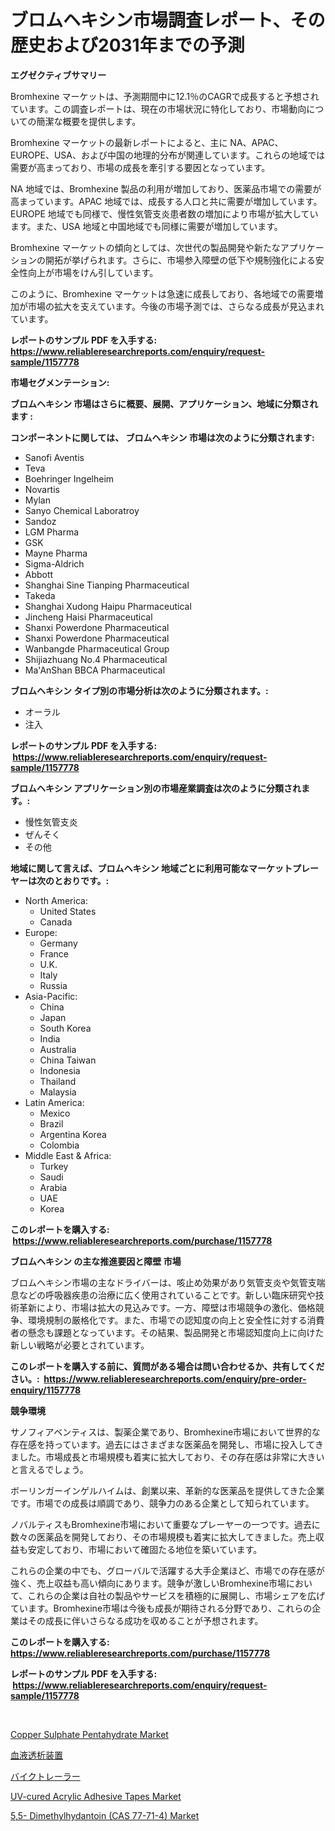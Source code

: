 <p><h1>ブロムヘキシン市場調査レポート、その歴史および2031年までの予測</h1></p><p><strong>エグゼクティブサマリー</strong></p>
<p><p>Bromhexine マーケットは、予測期間中に12.1％のCAGRで成長すると予想されています。この調査レポートは、現在の市場状況に特化しており、市場動向についての簡潔な概要を提供します。</p><p>Bromhexine マーケットの最新レポートによると、主に NA、APAC、EUROPE、USA、および中国の地理的分布が関連しています。これらの地域では需要が高まっており、市場の成長を牽引する要因となっています。</p><p>NA 地域では、Bromhexine 製品の利用が増加しており、医薬品市場での需要が高まっています。APAC 地域では、成長する人口と共に需要が増加しています。EUROPE 地域でも同様で、慢性気管支炎患者数の増加により市場が拡大しています。また、USA 地域と中国地域でも同様に需要が増加しています。</p><p>Bromhexine マーケットの傾向としては、次世代の製品開発や新たなアプリケーションの開拓が挙げられます。さらに、市場参入障壁の低下や規制強化による安全性向上が市場をけん引しています。</p><p>このように、Bromhexine マーケットは急速に成長しており、各地域での需要増加が市場の拡大を支えています。今後の市場予測では、さらなる成長が見込まれています。</p></p>
<p><strong>レポートのサンプル PDF を入手する: <a href="https://www.reliableresearchreports.com/enquiry/request-sample/1157778">https://www.reliableresearchreports.com/enquiry/request-sample/1157778</a></strong></p>
<p><strong>市場セグメンテーション:</strong></p>
<p><strong> ブロムヘキシン 市場はさらに概要、展開、アプリケーション、地域に分類されます :</strong></p>
<p><strong>コンポーネントに関しては、 ブロムヘキシン 市場は次のように分類されます: &nbsp;</strong></p>
<p><ul><li>Sanofi Aventis</li><li>Teva</li><li>Boehringer Ingelheim</li><li>Novartis</li><li>Mylan</li><li>Sanyo Chemical Laboratroy</li><li>Sandoz</li><li>LGM Pharma</li><li>GSK</li><li>Mayne Pharma</li><li>Sigma-Aldrich</li><li>Abbott</li><li>Shanghai Sine Tianping Pharmaceutical</li><li>Takeda</li><li>Shanghai Xudong Haipu Pharmaceutical</li><li>Jincheng Haisi Pharmaceutical</li><li>Shanxi Powerdone Pharmaceutical</li><li>Shanxi Powerdone Pharmaceutical</li><li>Wanbangde Pharmaceutical Group</li><li>Shijiazhuang No.4 Pharmaceutical</li><li>Ma'AnShan BBCA Pharmaceutical</li></ul></p>
<p><strong> ブロムヘキシン タイプ別の市場分析は次のように分類されます。:</strong></p>
<p><ul><li>オーラル</li><li>注入</li></ul></p>
<p><strong>レポートのサンプル PDF を入手する: &nbsp;<a href="https://www.reliableresearchreports.com/enquiry/request-sample/1157778">https://www.reliableresearchreports.com/enquiry/request-sample/1157778</a></strong></p>
<p><strong> ブロムヘキシン アプリケーション別の市場産業調査は次のように分類されます。:</strong></p>
<p><ul><li>慢性気管支炎</li><li>ぜんそく</li><li>その他</li></ul></p>
<p><strong>地域に関して言えば、ブロムヘキシン 地域ごとに利用可能なマーケットプレーヤーは次のとおりです。:</strong></p>
<p><ul>
    <li>
        North America:
        <ul>
            <li>United States</li>
            <li>Canada</li>
        </ul>
    </li>
    <li>
        Europe:
        <ul>
            <li>Germany</li>
            <li>France</li>
            <li>U.K.</li>
            <li>Italy</li>
            <li>Russia</li>
        </ul>
    </li>
    <li>
        Asia-Pacific:
        <ul>
            <li>China</li>
            <li>Japan</li>
            <li>South Korea</li>
            <li>India</li>
            <li>Australia</li>
            <li>China Taiwan</li>
            <li>Indonesia</li>
            <li>Thailand</li>
            <li>Malaysia</li>
        </ul>
    </li>
    <li>
        Latin America:
        <ul>
            <li>Mexico</li>
            <li>Brazil</li>
            <li>Argentina Korea</li>
            <li>Colombia</li>
        </ul>
    </li>
    <li>
        Middle East & Africa:
        <ul>
            <li>Turkey</li>
            <li>Saudi</li>
            <li>Arabia</li>
            <li>UAE</li>
            <li>Korea</li>
        </ul>
    </li>
    </ul></p>
<p><strong>このレポートを購入する: &nbsp;<a href="https://www.reliableresearchreports.com/purchase/1157778">https://www.reliableresearchreports.com/purchase/1157778</a></strong></p>
<p><strong>ブロムヘキシン の主な推進要因と障壁 市場</strong></p>
<p><p>ブロムヘキシン市場の主なドライバーは、咳止め効果があり気管支炎や気管支喘息などの呼吸器疾患の治療に広く使用されていることです。新しい臨床研究や技術革新により、市場は拡大の見込みです。一方、障壁は市場競争の激化、価格競争、環境規制の厳格化です。また、市場での認知度の向上と安全性に対する消費者の懸念も課題となっています。その結果、製品開発と市場認知度向上に向けた新しい戦略が必要とされています。</p></p>
<p><strong>このレポートを購入する前に、質問がある場合は問い合わせるか、共有してください。:&nbsp; <a href="https://www.reliableresearchreports.com/enquiry/pre-order-enquiry/1157778">https://www.reliableresearchreports.com/enquiry/pre-order-enquiry/1157778</a></strong></p>
<p><strong>競争環境</strong></p>
<p><p>サノフィアベンティスは、製薬企業であり、Bromhexine市場において世界的な存在感を持っています。過去にはさまざまな医薬品を開発し、市場に投入してきました。市場成長と市場規模も着実に拡大しており、その存在感は非常に大きいと言えるでしょう。</p><p>ボーリンガーインゲルハイムは、創業以来、革新的な医薬品を提供してきた企業です。市場での成長は順調であり、競争力のある企業として知られています。</p><p>ノバルティスもBromhexine市場において重要なプレーヤーの一つです。過去に数々の医薬品を開発しており、その市場規模も着実に拡大してきました。売上収益も安定しており、市場において確固たる地位を築いています。</p><p>これらの企業の中でも、グローバルで活躍する大手企業ほど、市場での存在感が強く、売上収益も高い傾向にあります。競争が激しいBromhexine市場において、これらの企業は自社の製品やサービスを積極的に展開し、市場シェアを広げています。Bromhexine市場は今後も成長が期待される分野であり、これらの企業はその成長に伴いさらなる成功を収めることが予想されます。</p></p>
<p><strong>このレポートを購入する: &nbsp; <a href="https://www.reliableresearchreports.com/purchase/1157778">https://www.reliableresearchreports.com/purchase/1157778</a></strong></p>
<p><strong>レポートのサンプル PDF を入手する: &nbsp;<a href="https://www.reliableresearchreports.com/enquiry/request-sample/1157778">https://www.reliableresearchreports.com/enquiry/request-sample/1157778</a></strong><strong></strong></p>
<p>&nbsp;</p>
<p><p><a href="https://issuu.com/reportprime-2/docs/copper-sulphate-pentahydrate-market-size-2030.pptx">Copper Sulphate Pentahydrate Market</a></p><p><a href="https://github.com/joaejkdzgyljvo6/Market-Research-Report-List-1/blob/main/5716184190954.md">血液透析装置</a></p><p><a href="https://github.com/ppmazlotr77499/Market-Research-Report-List-1/blob/main/5950859190953.md">バイクトレーラー</a></p><p><a href="https://view.publitas.com/reportprime-1/uv-cured-acrylic-adhesive-tapes-market-size-evaluating-its-market-trends-growth-and-projections-2023-2030/">UV-cured Acrylic Adhesive Tapes Market</a></p><p><a href="https://issuu.com/reportprime-2/docs/55-dimethylhydantoin-cas-77-71-4-market-size-2030.">5,5- Dimethylhydantoin (CAS 77-71-4) Market</a></p></p>